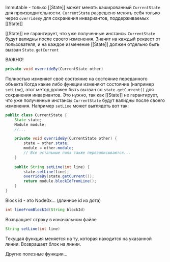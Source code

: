 Immutable - только [[State]] может менять кэшированный `CurrentState` для производительности. `CurrentState` разрешено менять себя только через `overrideBy` для сохранения инвариантов, поддерживаемых [[State]]

[[State]] не гарантирует, что уже полученные инстансы `CurrentState` будут валидны после своего изменения. Значит на каждый реквест от пользователя, и на каждое изменение [[State]] должен отдельно быть вызван `State.getCurrent`

ВАЖНО!
```java
private void overrideBy(CurrentState other)
```
Полностью изменяет своё состояние на состояние переданного объекта
Когда какие либо функции изменяют состояние (например `setLine`), этот метод должен быть вызван со `state.getCurrent()` для сохранения инвариантов. Это нужно, так как [[State]] не гарантирует, что уже полученные инстансы `CurrentState` будут валидны после своего изменения.
Например `setLine` может выглядеть вот так:

```java
public class CurrentState {
	State state;
	Module module;
	//...

	private void overrideBy(CurrentState other) {
		state = other.state;
		module = other.module;
		// Все остальные поля также перезаписываются...
	}
	
	public String setLine(int line) {
		state.setLine(line);
		overrideBy(state.getCurrent());
		return module.blockIdFromLine();
	}
}
```


Block id - это Node0x... (длинное id из дота)

```java
int lineFromBlockId(String blockId)
```
Возвращает строку в изначальном файле

```java
String setLine(int line)
```
Текущая функция меняется на ту, которая находится на указанной линии. Возвращает блок на линии.

Другие полезные функции...